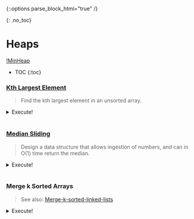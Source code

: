 {::options parse_block_html="true" /}

{: .no_toc}
# Heaps
[!MinHeap](https://iq.opengenus.org/content/images/2019/06/Min-Heap.png)

- TOC
{:toc}

### [Kth Largest Element](https://leetcode.com/problems/kth-largest-element-in-an-array/)

> Find the kth largest element in an unsorted array. 

<details><summary markdown="span">Execute!</summary>
```python
    import heapq
    class Solution:
        def findKthLargest(self, nums, k):
            h = []
            for n in nums:
                heapq.heappush(h, -n)
            i = 1
            tmp = None
            while i <= k:
                tmp = -heapq.heappop(h)
                i += 1    
            return tmp
```
And voila it now works
</details>
<BR>

### [Median Sliding](https://leetcode.com/problems/find-median-from-data-stream/)

> Design a data structure that allows ingestion of numbers, and can in O(1) time
> return the median. 

<details><summary markdown="span">Execute!</summary>

```python
import heapq

class MedianFinder:
    # Heaps by default are MinHeaps. Unless you use negation
    def __init__(self):
        self.maxHeap = []
        self.minHeap = []

    def addNum(self, num: int) -> None:
        heapq.heappush(self.maxHeap, -num)
        heapq.heappush(self.minHeap, -heapq.heappop(self.maxHeap))

        if len(self.minHeap) > len(self.maxHeap):
            heapq.heappush(self.maxHeap, -heapq.heappop(self.minHeap))

    def findMedian(self) -> float:
        if len(self.minHeap) == len(self.maxHeap):
            return (-self.maxHeap[0] + self.minHeap[0]) / 2
        else:
            return -self.maxHeap[0]
```
</details>
<BR>

### Merge k Sorted Arrays

> See also: [Merge-k-sorted-linked-lists](https://kanhar.github.io/leetcode/problems/Arrays/LinkedLists.html#merge-k-sorted-lists)

<details><summary markdown="span">Execute!</summary>

```python
def merge_k_way(lists):
    import heapq
    heap  = [(l[0],i,0) for i,l in enumerate(lists) if len(l)> 0 ]
    heapq.heapify(heap)

    res = []
    while heap:
        smallest,k,i = heapq.heappop(heap)
        res.append(smallest)
        
        #Add new smallest from list K, at index i
        if i < len(lists[k])-1: 
            heapq.heappush(heap,(lists[k][i+1],k,i+1))

    return(res)
```

```python
merge_k_way([1,2,3], [4,5,6]) # Returns [1,2,3,4,5,6]
```

</details>
<BR>